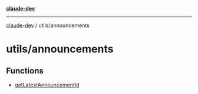 [**claude-dev**](../../README.md)

***

[claude-dev](../../README.md) / utils/announcements

# utils/announcements

## Functions

- [getLatestAnnouncementId](functions/getLatestAnnouncementId.md)
